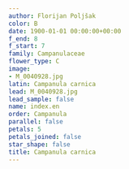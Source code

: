 ```yaml
---
author: Florijan Poljšak
color: B
date: 1900-01-01 00:00:00+00:00
f_end: 8
f_start: 7
family: Campanulaceae
flower_type: C
image:
- M_0040928.jpg
latin: Campanula carnica
lead: M_0040928.jpg
lead_sample: false
name: index.en
order: Campanula
parallel: false
petals: 5
petals_joined: false
star_shape: false
title: Campanula carnica
---
```

